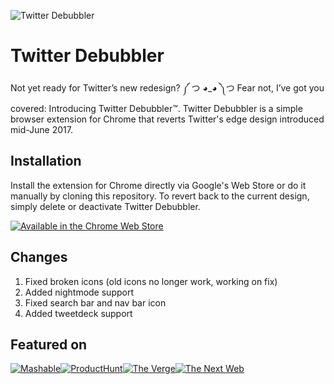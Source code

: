![Twitter Debubbler](http://static.kaibrueckers.com/twitter-debubbler-hero.png)

# Twitter Debubbler

Not yet ready for Twitter’s new redesign? ༼ つ ◕_◕ ༽つ Fear not, I’ve got you covered: Introducing Twitter Debubbler™. Twitter Debubbler is a simple browser extension for Chrome that reverts Twitter's edge design introduced mid-June 2017.

## Installation

Install the extension for Chrome directly via Google's Web Store or do it manually by cloning this repository. To revert back to the current design, simply delete or deactivate Twitter Debubbler.

[![Available in the Chrome Web Store](http://static.kaibrueckers.com/chrome-webstore-badge.png)](http://bit.ly/2sHWnoF)

## Changes
1. Fixed broken icons (old icons no longer work, working on fix)
2. Added nightmode support
3. Fixed search bar and nav bar icon
4. Added tweetdeck support

## Featured on

[![Mashable](http://static.kaibrueckers.com/feature-mashable.png)](http://mashable.com/2017/06/16/get-rid-of-twitter-bubbles/#yfl63wXniOqc)[![ProductHunt](http://static.kaibrueckers.com/feature-producthunt.png)](https://www.producthunt.com/posts/twitter-debubbler)[![The Verge](http://static.kaibrueckers.com/feature-verge.png)](https://www.theverge.com/2017/6/16/15821004/twitter-debubbler-chrome-extension)[![The Next Web](http://static.kaibrueckers.com/feature-tnw.png)](https://thenextweb.com/twitter/2017/06/16/hate-twitters-bubblys-redesign-extension-gets-rid/#.tnw_mdOJuWAS)

